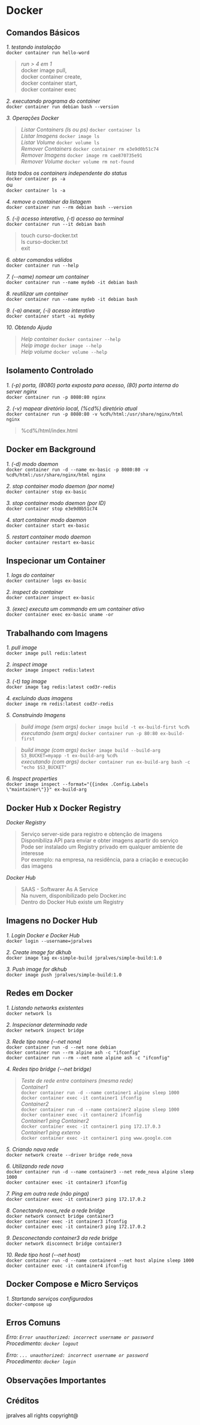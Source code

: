 # Docker


## Comandos Básicos

*1. testando instalação* <br/>
`docker container run hello-word` <br/>
>   *run > 4 em 1* <br/>
>   docker image pull, <br/>
>   docker container create, <br/>
>   docker container start, <br/> 
>   docker container exec <br/>

*2. executando programa do container* <br/>
`docker container run debian bash --version` <br/>

*3. Operações Docker* <br/>
>   *Listar Containers (ls ou ps)* `docker container ls` <br/>
>   *Listar Imagens* `docker image ls` <br/>
>   *Listar Volume* `docker volume ls` <br/>
>   *Remover Containers* `docker container rm e3e9d0b51c74` <br/>
>   *Remover Imagens* `docker image rm cae870735e91` <br/>
>   *Remover Volume* `docker volume rm not-found` <br/>

*lista todos os containers independente do status* <br/>
`docker container ps -a` <br/>
ou <br/>
`docker container ls -a` <br/>

*4. remove o container da listagem* <br/>
`docker container run --rm debian bash --version` <br/>

*5. (-i) acesso interativo, (-t) acesso ao terminal* <br/>
`docker container run --it debian bash` <br/>
>   touch curso-docker.txt <br/>
>   ls curso-docker.txt <br/>
>   exit <br/>

*6. obter comandos válidos* <br/>
`docker container run --help` <br/>

*7. (--name) nomear um container* <br/>
`docker container run --name mydeb -it debian bash` <br/>

*8. reutilizar um container* <br/>
`docker container run --name mydeb -it debian bash` <br/>

*9. (-a) anexar, (-i) acesso interativo* <br/>
`docker container start -ai mydeby` <br/>

*10. Obtendo Ajuda*
>   *Help container* `docker container --help` <br/>
>   *Help image* `docker image --help` <br/>
>   *Help volume* `docker volume --help` <br/>


## Isolamento Controlado

*1. (-p) porta, (8080) porta exposta para acesso, (80) porta interna do server nginx* <br/>
`docker container run -p 8080:80 nginx` <br/>

*2. (-v) mapear diretório local, (%cd%) diretório atual* <br/>
`docker container run -p 8080:80 -v %cd%/html:/usr/share/nginx/html nginx` <br/>
>   %cd%/html/index.html


## Docker em Background

*1. (-d) modo daemon* <br/>
`docker container run -d --name ex-basic -p 8080:80 -v %cd%/html:/usr/share/nginx/html nginx` <br/>

*2. stop container modo daemon (por nome)* <br/>
`docker container stop ex-basic` <br/>

*3. stop container modo daemon (por ID)* <br/>
`docker container stop e3e9d0b51c74` <br/>

*4. start container modo daemon* <br/>
`docker container start ex-basic` <br/>

*5. restart container modo daemon* <br/>
`docker container restart ex-basic` <br/>


## Inspecionar um Container

*1. logs do container* <br/>
`docker container logs ex-basic` <br/>

*2. inspect do container* <br/>
`docker container inspect ex-basic` <br/>

*3. (exec) executa um commando em um container ativo* <br/>
`docker container exec ex-basic uname -or` <br/>


## Trabalhando com Imagens

*1. pull image* <br/>
`docker image pull redis:latest` <br/>

*2. inspect image* <br/>
`docker image inspect redis:latest` <br/>

*3. (-t) tag image* <br/>
`docker image tag redis:latest cod3r-redis` <br/>

*4. excluindo duas imagens* <br/>
`docker image rm redis:latest cod3r-redis` <br/>

*5. Construindo Imagens* <br/>
>   *build image (sem args)* `docker image build -t ex-build-first %cd%` <br/>
>   *executando (sem args)* `docker container run -p 80:80 ex-build-first` <br/>

>   *build image (com args)* `docker image build --build-arg S3_BUCKET=myapp -t ex-build-arg %cd%` <br/>
>   *executando (com args)* `docker container run ex-build-arg bash -c "echo $S3_BUCKET"` <br/>

*6. Inspect properties* <br/>
`docker image inspect --format="{{index .Config.Labels \"maintainer\"}}" ex-build-arg` <br/>


## Docker Hub x Docker Registry

*Docker Registry* <br/>
>   Serviço server-side para registro e obtenção de imagens <br/>
>   Disponibiliza API para enviar e obter imagens apartir do serviço <br/>
>   Pode ser instalado um Registry privado em qualquer ambiente de interesse <br/>
>   Por exemplo: na empresa, na residência, para a criação e execução das imagens <br/>

*Docker Hub* <br/>
>   SAAS - Softwarer As A Service <br/>
>   Na nuvem, disponibilizado pelo Docker.inc  <br/>
>   Dentro do Docker Hub existe um Registry <br/>


## Imagens no Docker Hub

*1. Login Docker e Docker Hub* <br/>
`docker login --username=jpralves` <br/>

*2. Create image for dkhub* <br/>
`docker image tag ex-simple-build jpralves/simple-build:1.0` <br/>

*3. Push image for dkhub* <br/>
`docker image push jpralves/simple-build:1.0` <br/>


## Redes em Docker

*1. Listando networks existentes* <br/>
`docker network ls` <br/>

*2. Inspecionar determinada rede* <br/>
`docker network inspect bridge` <br/>

*3. Rede tipo none (--net none)* <br/>
`docker container run -d --net none debian` <br/>
`docker container run --rm alpine ash -c "ifconfig"` <br/>
`docker container run --rm --net none alpine ash -c "ifconfig"` <br/>

*4. Redes tipo bridge (--net bridge)* <br/>
>   *Teste de rede entre containers (mesma rede)* <br/>
>   *Container1* <br/>
>   `docker container run -d --name container1 alpine sleep 1000` <br/>
>   `docker container exec -it container1 ifconfig` <br/>
>   *Container2* <br/>
>   `docker container run -d --name container2 alpine sleep 1000` <br/>
>   `docker container exec -it container2 ifconfig` <br/>
>   *Container1 ping Container2* <br/>
>   `docker container exec -it container1 ping 172.17.0.3` <br/>
>   *Container1 ping externo* <br/>
>   `docker container exec -it container1 ping www.google.com` <br/>

*5. Criando nava rede* <br/>
`docker network create --driver bridge rede_nova` <br/>

*6. Utilizando rede nova* <br/>
`docker container run -d --name container3 --net rede_nova alpine sleep 1000` <br/>
`docker container exec -it container3 ifconfig` <br/>

*7. Ping em outra rede (não pinga)* <br/>
`docker container exec -it container3 ping 172.17.0.2` <br/>

*8. Conectando nova_rede a rede bridge* <br/>
`docker network connect bridge container3` <br/>
`docker container exec -it container3 ifconfig` <br/>
`docker container exec -it container3 ping 172.17.0.2` <br/>

*9. Desconectando container3 da rede bridge* <br/>
`docker network disconnect bridge container3` <br/>

*10. Rede tipo host (--net host)* <br/>
`docker container run -d --name container4 --net host alpine sleep 1000` <br/>
`docker container exec -it container4 ifconfig` <br/>


## Docker Compose e Micro Serviços

*1. Startando serviços configurados* <br/>
`docker-compose up` <br/>


## Erros Comuns

*Erro: `Error unauthorized: incorrect username or password`* <br/>
*Procedimento: `docker logout`* <br/>

*Erro: `... unauthorized: incorrect username or password`* <br/>
*Procedimento: `docker login`* <br/>


## Observações Importantes


## Créditos

jpralves all rights copyright@
